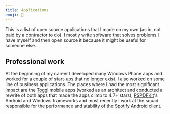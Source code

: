 ```yaml
---
title: Applications
emoji: 📱
---
```


This is a list of open source applications that I made on my own (as in, not paid by a contractor to do). I mostly write software that solves problems I have myself and then open source it because it might be useful for someone else.

## Professional work

At the beginning of my career I developed many Windows Phone apps and worked for a couple of start-ups that no longer exist. I also worked on some line of business applications. The places where I had the most significant impact are the [Toggl](toggl.com) mobile apps (worked as an architect and conducted a rewrite of both apps that made the apps climb to 4.7+ stars), [PSPDFKit](pspdfkit.com)'s Android and Windows frameworks and most recently I work at the squad responsible for the performance and stability of the [Spotify](https://spotify.com) Android client.